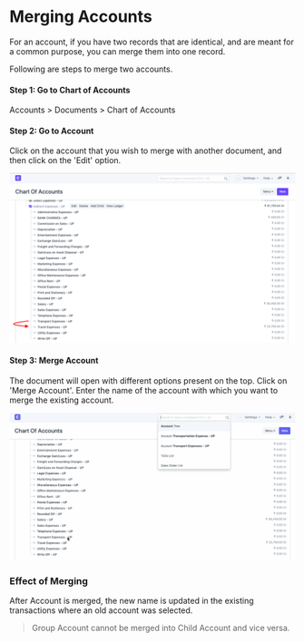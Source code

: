 
# Merging Accounts


For an account, if you have two records that are identical, and are meant for a common purpose, you can merge them into one record.


Following are steps to merge two accounts.


#### Step 1: Go to Chart of Accounts


Accounts > Documents > Chart of Accounts


#### Step 2: Go to Account


Click on the account that you wish to merge with another document, and then click on the 'Edit' option.


![Merging Documents](/files/using-merge-documents-1.png)


#### Step 3: Merge Account


The document will open with different options present on the top. Click on 'Merge Account'. Enter the name of the account with which you want to merge the existing account.


![Merging Documents](/files/using-merge-documents-2.gif)


### Effect of Merging


After Account is merged, the new name is updated in the existing transactions where an old account was selected.



> 
> Group Account cannot be merged into Child Account and vice versa.
> 
> 
> 



